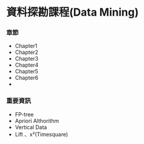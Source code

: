 # 資料探勘課程(Data Mining)
### 章節
* Chapter1
* Chapter2
* Chapter3
* Chapter4
* Chapter5
* Chapter6
* 

### 重要資訊
* FP-tree
* Apriori Althorithm
* Vertical Data
* Lift 、x²(Timesquare)
